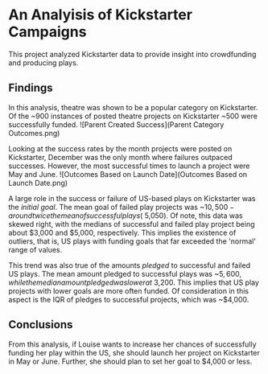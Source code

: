 # An Analyisis of Kickstarter Campaigns
This project analyzed Kickstarter data to provide insight into crowdfunding and producing plays.

## Findings
In this analysis, theatre was shown to be a popular category on Kickstarter. Of the ~900 instances of posted theatre projects on Kickstarter ~500 were successfully funded.
![Parent Created Success](Parent Category Outcomes.png)

Looking at the success rates by the month projects were posted on Kickstarter, December was the only month where failures outpaced successes. However, the most successful times to launch a project were May and June.
![Outcomes Based on Launch Date](Outcomes Based on Launch Date.png)

A large role in the success or failure of US-based plays on Kickstarter was the *initial goal*. The mean goal of failed play projects was ~$10,500 - around twice the mean of successful plays (~$5,050). Of note, this data was skewed right, with the medians of successful and failed play project being about $3,000 and $5,000, respectively. This implies the existence of outliers, that is, US plays with funding goals that far exceeded the 'normal' range of values. 

This trend was also true of the amounts *pledged* to successful and failed US plays. The mean amount pledged to successful plays was ~$5,600, while the median amount pledged was lower at ~$3,200. This implies that US play projects with lower goals are more often funded. Of consideration in this aspect is the IQR of pledges to successful projects, which was ~$4,000.

## Conclusions
From this analysis, if Louise wants to increase her chances of successfully funding her play within the US, she should launch her project on Kickstarter in May or June. Further, she should plan to set her goal to $4,000 or less. 

